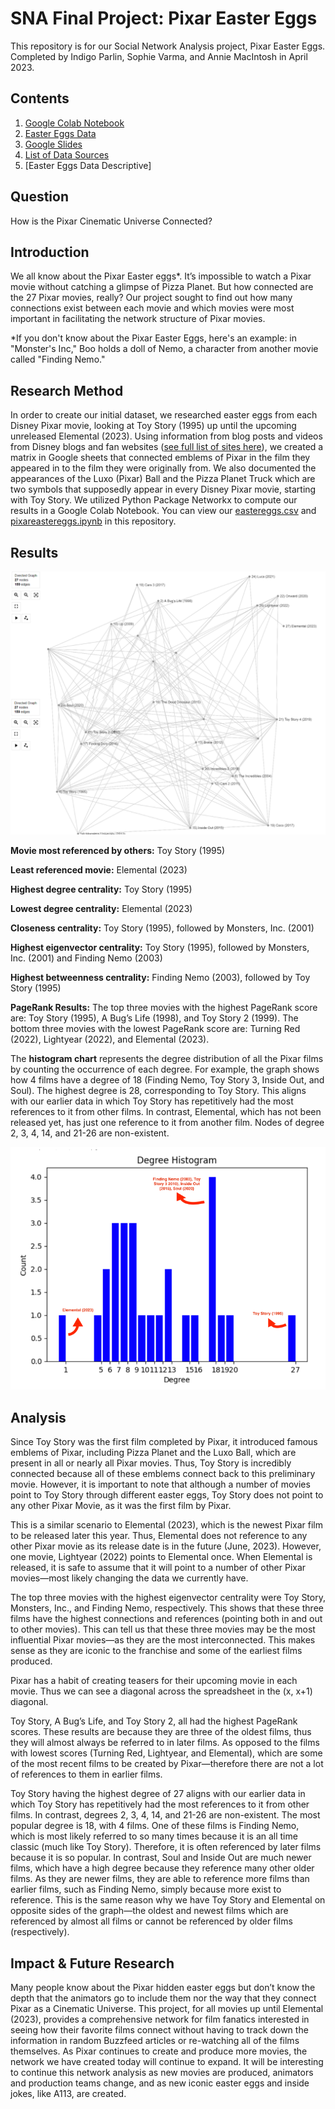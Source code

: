 # SNA Final Project: Pixar Easter Eggs
This repository is for our Social Network Analysis project, Pixar Easter Eggs. Completed by Indigo Parlin, Sophie Varma, and Annie MacIntosh in April 2023. 

## Contents

1. [Google Colab Notebook](https://github.com/indigoparlin/sna-pixar-easter-eggs/blob/main/pixareastereggs.ipynb)
2. [Easter Eggs Data](https://github.com/indigoparlin/sna-pixar-easter-eggs/blob/main/eastereggs.csv)
3. [Google Slides](https://docs.google.com/presentation/d/1xjNP8PlhvaJi9nlzC-gwyqk15EAO6tIywFo-Z-hkzDY/edit?usp=sharing)
4. [List of Data Sources](https://github.com/indigoparlin/sna-pixar-easter-eggs/blob/main/sources.txt)
5. [Easter Eggs Data Descriptive] 


## Question
How is the Pixar Cinematic Universe Connected? 

## Introduction
We all know about the Pixar Easter eggs*. It’s impossible to watch a Pixar movie without catching a glimpse of Pizza Planet. But how connected are the 27 Pixar movies, really? Our project sought to find out how many connections exist between each movie and which movies were most important in facilitating the network structure of Pixar movies. 

*If you don't know about the Pixar Easter Eggs, here's an example: in "Monster's Inc," Boo holds a doll of Nemo, a character from another movie called "Finding Nemo."

## Research Method
In order to create our initial dataset, we researched easter eggs from each Disney Pixar movie, looking at Toy Story (1995) up until the upcoming unreleased Elemental (2023). Using information from blog posts and videos from Disney blogs and fan websites ([see full list of sites here](https://github.com/indigoparlin/sna-pixar-easter-eggs/blob/main/sources.txt)), we created a matrix in Google sheets that connected emblems of Pixar in the film they appeared in to the film they were originally from. We also documented the appearances of the Luxo (Pixar) Ball and the Pizza Planet Truck which are two symbols that supposedly appear in every Disney Pixar movie, starting with Toy Story. 
We utilized Python Package Networkx to compute our results in a Google Colab Notebook. You can view our [eastereggs.csv](https://github.com/indigoparlin/sna-pixar-easter-eggs/blob/main/eastereggs.csv) and [pixareastereggs.ipynb](https://github.com/indigoparlin/sna-pixar-easter-eggs/blob/main/pixareastereggs.ipynb) in this repository. 

## Results
![Graph produced by Networkx](https://github.com/indigoparlin/sna-pixar-easter-eggs/blob/main/graph.png)

**Movie most referenced by others:** Toy Story (1995)

**Least referenced movie:** Elemental (2023)

**Highest degree centrality:** Toy Story (1995)

**Lowest degree centrality:** Elemental (2023)

**Closeness centrality:** Toy Story (1995), followed by Monsters, Inc. (2001)

**Highest eigenvector centrality:** Toy Story (1995), followed by Monsters, Inc. (2001) and Finding Nemo (2003)

**Highest betweenness centrality:** Finding Nemo (2003), followed by Toy Story (1995)


**PageRank Results:**
The top three movies with the highest PageRank score are: Toy Story (1995), A Bug’s Life (1998), and Toy Story 2 (1999). 
The bottom three movies with the lowest PageRank score are: Turning Red (2022), Lightyear (2022), and Elemental (2023). 

The **histogram chart** represents the degree distribution of all the Pixar films by counting the occurrence of each degree. For example, the graph shows how 4 films have a degree of 18 (Finding Nemo, Toy Story 3, Inside Out, and Soul). The highest degree is 28, corresponding to Toy Story. This aligns with our earlier data in which Toy Story has repetitively had the most references to it from other films. In contrast, Elemental, which has not been released yet, has just one reference to it from another film. Nodes of degree 2, 3, 4, 14, and 21-26 are non-existent. 

![Annotated screenshot of histogram from Google Colab notebook.](https://github.com/indigoparlin/sna-pixar-easter-eggs/blob/main/degreehistogram.png)

## Analysis
Since Toy Story was the first film completed by Pixar, it introduced famous emblems of Pixar, including Pizza Planet and the Luxo Ball, which are present in all or nearly all Pixar movies. Thus, Toy Story is incredibly connected because all of these emblems connect back to this preliminary movie. However, it is important to note that although a number of movies point to Toy Story through different easter eggs, Toy Story does not point to any other Pixar Movie, as it was the first film by Pixar. 

This is a similar scenario to Elemental (2023), which is the newest Pixar film to be released later this year. Thus, Elemental does not reference to any other Pixar movie as its release date is in the future (June, 2023). However, one movie, Lightyear (2022) points to Elemental once. When Elemental is released, it is safe to assume that it will point to a number of other Pixar movies—most likely changing the data we currently have. 

The top three movies with the highest eigenvector centrality were Toy Story, Monsters, Inc., and Finding Nemo, respectively. This shows that these three films have the highest connections and references (pointing both in and out to other movies). This can tell us that these three movies may be the most influential Pixar movies—as they are the most interconnected. This makes sense as they are iconic to the franchise and some of the earliest films produced.

Pixar has a habit of creating teasers for their upcoming movie in each movie. Thus we can see a diagonal across the spreadsheet in the (x, x+1) diagonal.

Toy Story, A Bug’s Life, and Toy Story 2, all had the highest PageRank scores. These results are because they are three of the oldest films, thus they will almost always be referred to in later films. As opposed to the films with lowest scores (Turning Red, Lightyear, and Elemental), which are some of the most recent films to be created by Pixar—therefore there are not a lot of references to them in earlier films. 

Toy Story having the highest degree of 27  aligns with our earlier data in which Toy Story has repetitively had the most references to it from other films. In contrast, degrees 2, 3, 4, 14, and 21-26 are non-existent. The most popular degree is 18, with 4 films. One of these films is Finding Nemo, which is most likely referred to so many times because it is an all time classic (much like Toy Story). Therefore, it is often referenced by later films because it is so popular. In contrast, Soul and Inside Out are much newer films, which have a high degree because they reference many other older films. As they are newer films, they are able to reference more films than earlier films, such as Finding Nemo, simply because more exist to reference. This is the same reason why we have Toy Story and Elemental on opposite sides of the graph—the oldest and newest films which are referenced by almost all films or cannot be referenced by older films (respectively). 


## Impact & Future Research
Many people know about the Pixar hidden easter eggs but don’t know the depth that the animators go to include them nor the way that they connect Pixar as a Cinematic Universe. This project, for all movies up until Elemental (2023), provides a comprehensive network for film fanatics interested in seeing how their favorite films connect without having to track down the information in random Buzzfeed articles or re-watching all of the films themselves. As Pixar continues to create and produce more movies, the network we have created today will continue to expand. It will be interesting to continue this network analysis as new movies are produced, animators and production teams change, and as new iconic easter eggs and inside jokes, like A113, are created. 

